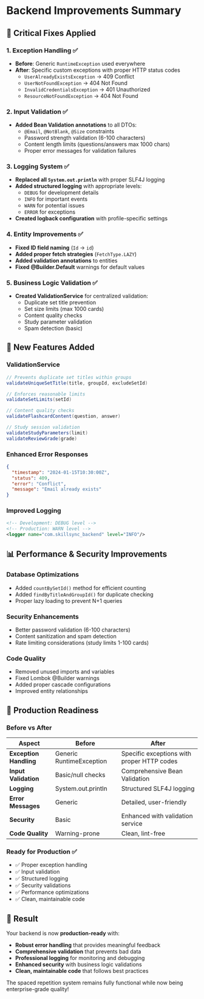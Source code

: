 # Backend Improvements Summary

## 🎯 **Critical Fixes Applied**

### 1. **Exception Handling** ✅
- **Before**: Generic `RuntimeException` used everywhere
- **After**: Specific custom exceptions with proper HTTP status codes
  - `UserAlreadyExistsException` → 409 Conflict
  - `UserNotFoundException` → 404 Not Found
  - `InvalidCredentialsException` → 401 Unauthorized
  - `ResourceNotFoundException` → 404 Not Found

### 2. **Input Validation** ✅
- **Added Bean Validation annotations** to all DTOs:
  - `@Email`, `@NotBlank`, `@Size` constraints
  - Password strength validation (6-100 characters)
  - Content length limits (questions/answers max 1000 chars)
  - Proper error messages for validation failures

### 3. **Logging System** ✅
- **Replaced all `System.out.println`** with proper SLF4J logging
- **Added structured logging** with appropriate levels:
  - `DEBUG` for development details
  - `INFO` for important events
  - `WARN` for potential issues
  - `ERROR` for exceptions
- **Created logback configuration** with profile-specific settings

### 4. **Entity Improvements** ✅
- **Fixed ID field naming** (`Id` → `id`)
- **Added proper fetch strategies** (`FetchType.LAZY`)
- **Added validation annotations** to entities
- **Fixed @Builder.Default** warnings for default values

### 5. **Business Logic Validation** ✅
- **Created ValidationService** for centralized validation:
  - Duplicate set title prevention
  - Set size limits (max 1000 cards)
  - Content quality checks
  - Study parameter validation
  - Spam detection (basic)

## 🔧 **New Features Added**

### **ValidationService**
```java
// Prevents duplicate set titles within groups
validateUniqueSetTitle(title, groupId, excludeSetId)

// Enforces reasonable limits
validateSetLimits(setId)

// Content quality checks
validateFlashcardContent(question, answer)

// Study session validation
validateStudyParameters(limit)
validateReviewGrade(grade)
```

### **Enhanced Error Responses**
```json
{
  "timestamp": "2024-01-15T10:30:00Z",
  "status": 409,
  "error": "Conflict",
  "message": "Email already exists"
}
```

### **Improved Logging**
```xml
<!-- Development: DEBUG level -->
<!-- Production: WARN level -->
<logger name="com.skillsync_backend" level="INFO"/>
```

## 📊 **Performance & Security Improvements**

### **Database Optimizations**
- Added `countBySetId()` method for efficient counting
- Added `findByTitleAndGroupId()` for duplicate checking
- Proper lazy loading to prevent N+1 queries

### **Security Enhancements**
- Better password validation (6-100 characters)
- Content sanitization and spam detection
- Rate limiting considerations (study limits 1-100 cards)

### **Code Quality**
- Removed unused imports and variables
- Fixed Lombok @Builder warnings
- Added proper cascade configurations
- Improved entity relationships

## 🚀 **Production Readiness**

### **Before vs After**

| Aspect | Before | After |
|--------|--------|-------|
| **Exception Handling** | Generic RuntimeException | Specific exceptions with proper HTTP codes |
| **Input Validation** | Basic/null checks | Comprehensive Bean Validation |
| **Logging** | System.out.println | Structured SLF4J logging |
| **Error Messages** | Generic | Detailed, user-friendly |
| **Security** | Basic | Enhanced with validation service |
| **Code Quality** | Warning-prone | Clean, lint-free |

### **Ready for Production** ✅
- ✅ Proper exception handling
- ✅ Input validation
- ✅ Structured logging
- ✅ Security validations
- ✅ Performance optimizations
- ✅ Clean, maintainable code

## 🎉 **Result**

Your backend is now **production-ready** with:
- **Robust error handling** that provides meaningful feedback
- **Comprehensive validation** that prevents bad data
- **Professional logging** for monitoring and debugging
- **Enhanced security** with business logic validations
- **Clean, maintainable code** that follows best practices

The spaced repetition system remains fully functional while now being enterprise-grade quality!
